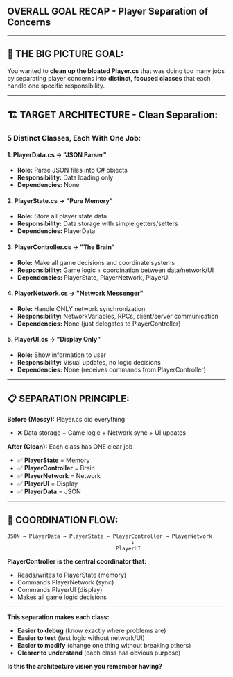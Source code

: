 ## **OVERALL GOAL RECAP - Player Separation of Concerns**

---

## **🎯 THE BIG PICTURE GOAL:**

You wanted to **clean up the bloated Player.cs** that was doing too many jobs by separating player concerns into **distinct, focused classes** that each handle one specific responsibility.

---

## **🏗️ TARGET ARCHITECTURE - Clean Separation:**

### **5 Distinct Classes, Each With One Job:**

#### **1. PlayerData.cs** → **"JSON Parser"**
- **Role:** Parse JSON files into C# objects
- **Responsibility:** Data loading only
- **Dependencies:** None

#### **2. PlayerState.cs** → **"Pure Memory"** 
- **Role:** Store all player state data
- **Responsibility:** Data storage with simple getters/setters
- **Dependencies:** PlayerData

#### **3. PlayerController.cs** → **"The Brain"**
- **Role:** Make all game decisions and coordinate systems
- **Responsibility:** Game logic + coordination between data/network/UI
- **Dependencies:** PlayerState, PlayerNetwork, PlayerUI

#### **4. PlayerNetwork.cs** → **"Network Messenger"**
- **Role:** Handle ONLY network synchronization
- **Responsibility:** NetworkVariables, RPCs, client/server communication
- **Dependencies:** None (just delegates to PlayerController)

#### **5. PlayerUI.cs** → **"Display Only"**
- **Role:** Show information to user
- **Responsibility:** Visual updates, no logic decisions
- **Dependencies:** None (receives commands from PlayerController)

---

## **📋 SEPARATION PRINCIPLE:**

**Before (Messy):** Player.cs did everything
- ❌ Data storage + Game logic + Network sync + UI updates

**After (Clean):** Each class has ONE clear job
- ✅ **PlayerState** = Memory
- ✅ **PlayerController** = Brain  
- ✅ **PlayerNetwork** = Network
- ✅ **PlayerUI** = Display
- ✅ **PlayerData** = JSON

---

## **🔄 COORDINATION FLOW:**
```
JSON → PlayerData → PlayerState ← PlayerController → PlayerNetwork
                                        ↓
                                   PlayerUI
```

**PlayerController is the central coordinator that:**
- Reads/writes to PlayerState (memory)
- Commands PlayerNetwork (sync)  
- Commands PlayerUI (display)
- Makes all game logic decisions

---

**This separation makes each class:**
- **Easier to debug** (know exactly where problems are)
- **Easier to test** (test logic without network/UI)
- **Easier to modify** (change one thing without breaking others)
- **Clearer to understand** (each class has obvious purpose)

**Is this the architecture vision you remember having?**